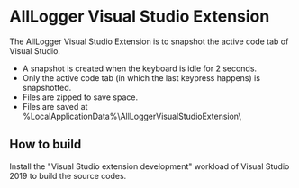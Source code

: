 # AllLogger Visual Studio Extension
The AllLogger Visual Studio Extension is to snapshot the active code tab of
 Visual Studio.
* A snapshot is created when the keyboard is idle for 2 seconds.
* Only the active code tab (in which the last keypress happens) is
 snapshotted.
* Files are zipped to save space.
* Files are saved at %LocalApplicationData%\AllLoggerVisualStudioExtension\
## How to build
Install the "Visual Studio extension development" workload of Visual Studio
 2019 to build the source codes.